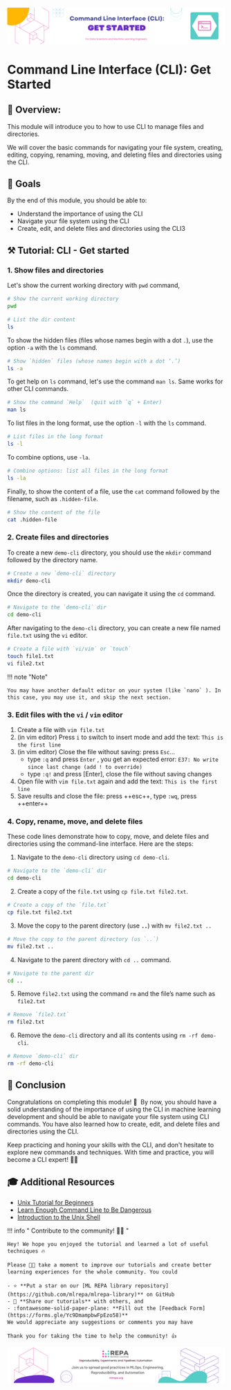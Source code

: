 ![Untitled](images/1-cli-get-started.png)

# Command Line Interface (CLI): Get Started

## 👀 **Overview:**

This module will introduce you to how to use CLI to manage files and directories. 

We will cover the basic commands for navigating your file system, creating, editing, copying, renaming, moving, and deleting files and directories using the CLI.

## 🎯 **Goals**

By the end of this module, you should be able to:

- Understand the importance of using the CLI
- Navigate your file system using the CLI
- Create, edit, and delete files and directories using the CLI3

## ⚒️ **Tutorial: CLI - Get started**

### **1. Show files and directories**

Let's show the current working directory with `pwd` command, 

``` bash
# Show the current working directory 
pwd
```

``` bash
# List the dir content 
ls
```

To show the hidden files (files whose names begin with a dot `.`), use the option `-a` with the `ls` command. 

```bash
# Show `hidden` files (whose names begin with a dot ‘.’)
ls -a 
```

To get help on `ls` command, let's use the command `man ls`. Same works for other CLI commands. 

``` bash
# Show the command `Help`  (quit with `q` + Enter)
man ls
```

To list files in the long format, use the option `-l` with the `ls` command. 

```bash
# List files in the long format
ls -l 
```

To combine options, use `-la`. 

```bash
# Combine options: list all files in the long format 
ls -la 
```

Finally, to show the content of a file, use the `cat` command followed by the filename, such as `.hidden-file`.

```bash
# Show the content of the file
cat .hidden-file
```

### **2. Create files and directories**

To create a new `demo-cli` directory, you should use the `mkdir` command followed by the directory name. 

```bash
# Create a new `demo-cli` directory 
mkdir demo-cli
```

Once the directory is created, you can navigate it using the `cd` command. 

```bash
# Navigate to the `demo-cli` dir
cd demo-cli
```

After navigating to the `demo-cli` directory, you can create a new file named `file.txt` using the `vi` editor. 

```bash
# Create a file with `vi/vim` or `touch` 
touch file1.txt
vi file2.txt
```

!!! note "Note"

    You may have another default editor on your system (like `nano` ). In this case, you may use it, and skip the next section.



### 3. **Edit files with the `vi` / `vim` editor**

1. Create a file with `vim file.txt`
2. (in vim editor) Press `i` to switch to insert mode and add the text:
`This is the first line`
3. (in vim editor) Close the file without saving: press `Esc`...
    - type `:q` and press `Enter` , you get an expected error:
    `E37: No write since last change (add ! to override)`
    - type `:q!` and press [Enter], close the file without saving changes
4. Open file with `vim file.txt` again and add the text:
`This is the first line`
5. Save results and close the file: press ++esc++, type `:wq`, press ++enter++


### 4. **Copy, rename, move, and delete files**

These code lines demonstrate how to copy, move, and delete files and directories using the command-line interface. Here are the steps:

1. Navigate to the `demo-cli` directory using `cd demo-cli`.

``` bash
# Navigate to the `demo-cli` dir
cd demo-cli
```
2. Create a copy of the `file.txt` using `cp file.txt file2.txt`.

``` bash
# Create a copy of the `file.txt` 
cp file.txt file2.txt
```
3. Move the copy to the parent directory (use **`..`**) with `mv file2.txt ..`

```bash
# Move the copy to the parent directory (us `..`)
mv file2.txt ..
```
4. Navigate to the parent directory with `cd ..` command.

```bash
# Navigate to the parent dir
cd .. 
```
5. Remove `file2.txt` using the command `rm` and the file’s name such as `file2.txt`

```bash
# Remove `file2.txt` 
rm file2.txt
```
6. Remove the `demo-cli` directory and all its contents using `rm -rf demo-cli`.

```bash
# Remove `demo-cli` dir
rm -rf demo-cli
```

## 🏁 **Conclusion**

Congratulations on completing this module! 🥳 
By now, you should have a solid understanding of the importance of using the CLI in machine learning development and should be able to navigate your file system using CLI commands. You have also learned how to create, edit, and delete files and directories using the CLI.

Keep practicing and honing your skills with the CLI, and don't hesitate to explore new commands and techniques. With time and practice, you will become a CLI expert! 🙌🏻

## 🎓 **Additional Resources**

- [Unix Tutorial for Beginners](https://www.ee.surrey.ac.uk/Teaching/Unix/)
- [Learn Enough Command Line to Be Dangerous](https://www.learnenough.com/command-line-tutorial)
- [Introduction to the Unix Shell](https://swcarpentry.github.io/shell-novice/)

!!! info " Contribute to the community! 🙏🏻 "

    Hey! We hope you enjoyed the tutorial and learned a lot of useful techniques 🔥 
    
    Please 🙏🏻 take a moment to improve our tutorials and create better learning experiences for the whole community. You could

    - ⭐ **Put a star on our [ML REPA library repository](https://github.com/mlrepa/mlrepa-library)** on GitHub 
    - 📣 **Share our tutorials** with others, and
    - :fontawesome-solid-paper-plane: **Fill out the [Feedback Form](https://forms.gle/Yc9DmampbwFpEzo58)**
    We would appreciate any suggestions or comments you may have

    Thank you for taking the time to help the community! 👍

![Untitled](images/footer.png)